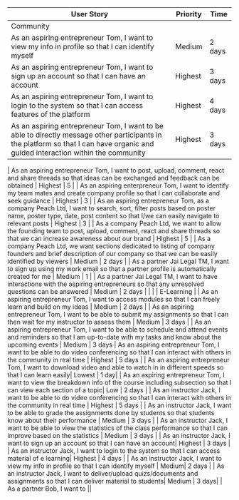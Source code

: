 <!-- P1 means most priority, P5 means least priority.
-->
| User Story |Priority| Time |
| ---------- | -------- |-------- |
| Community |
| As an aspiring entrepreneur Tom, I want to view my info in profile so that I can identify myself | Medium| 2 days |
| As an aspiring entrepreneur Tom, I want to sign up an account so that I can have an account| Highest | 3 days |
| As an aspiring entrepreneur Tom, I want to login to the system so that I can access features of the platform| Highest | 4 days |
| As an aspiring entrepreneur Tom, I want to be able to directly message other participants in the platform so that I can have organic and guided interaction within the community | Highest | 3 days| 

| As an aspiring entrepreneur Tom, I want to post, upload, comment, react and share threads so that ideas can be exchanged and feedback can be obtained | Highest | 5 |
| As an aspiring enterpreneur Tom, I want to identify my team mates and create company profile so that I can collaborate and seek guidance | Highest | 3 |
| As an aspiring entrepreneur Tom, as a company Peach Ltd, I want to search, sort, filter posts based on poster name, poster type, date, post content so that I/we can easily navigate to relevant posts | Highest | 3 |
| As a company Peach Ltd, we want to allow the founding team to post, upload, comment, react and share threads so that we can increase awareness about our brand | Highest | 5 |
| As a company Peach Ltd, we want sections dedicated to listing of company founders and brief description of our company so that we can be easily identified by viewers | Medium | 2 days |
| As a partner Jai Legal TM, I want to sign up using my work email so that a partner profile is automatically created for me | Medium | 1 |
| As a partner Jai Legal TM, I want to have interactions with the aspiring entrepreneurs so that any unresolved questions can be answered | Medium | 2 days |
|            |
| E-Learning |
| As an aspiring entrepreneur Tom, I want to access modules so that I can freely learn and build on my ideas | Medium | 2 days |
| As an aspiring entrepreneur Tom, I want to be able to submit my assignments so that I can then wait for my instructor to assess them | Medium | 3 days |
| As an aspiring entrepreneur Tom, I want to be able to schedule and attend events and reminders so that I am up-to-date with my tasks and know about the upcoming events | Medium | 3 days
| As an aspiring entrepreneur Tom, I want to be able to do video conferencing so that I can interact with others in the community in real time | Highest | 5 days |
| As an aspiring entrepreneur Tom, I want to download video and able to watch in in different speeds so that I can learn easily| Lowest | 1 day|
| As an aspiring entrepreneur Tom, I want to view the breakdown info of the course including subsection so that I can view each section of a topic| Low | 2 days |
| As an instructor Jack, I want to be able to do video conferencing so that I can interact with others in the community in real time | Highest | 5 days |
| As an instructor Jack, I want to be able to grade the assignments done by students so that students know about their performance | Medium | 3 days |
| As an instructor Jack, I want to be able to view the statistics of the class performance so that I can improve based on the statistics | Medium | 3 days |
| As an instructor Jack, I want to sign up an account so that I can have an account| Highest | 3 days |
| As an instructor Jack, I want to login to the system so that I can access material of e learning| Highest | 4 days |
| As an instructor Jack, I want to view my info in profile so that I can identify myself | Medium| 2 days |
| As an instructor Jack, I want to deliver/upload quizs/documents and assignments so that I can deliver material to students| Medium | 3 days|
| As a partner Bob, I want to 
||


